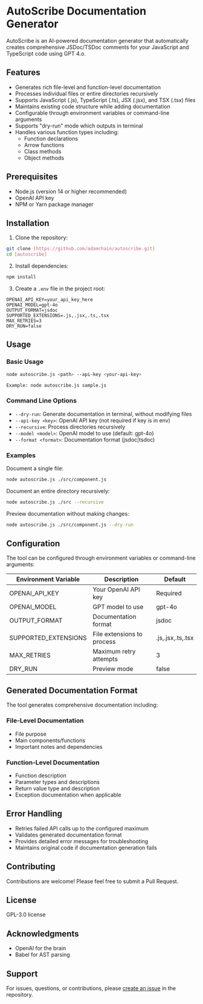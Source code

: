 # AutoScribe Documentation Generator

AutoScribe is an AI-powered documentation generator that automatically creates comprehensive JSDoc/TSDoc comments for your JavaScript and TypeScript code using GPT 4.o.

## Features

- Generates rich file-level and function-level documentation
- Processes individual files or entire directories recursively
- Supports JavaScript (.js), TypeScript (.ts), JSX (.jsx), and TSX (.tsx) files
- Maintains existing code structure while adding documentation
- Configurable through environment variables or command-line arguments
- Supports "dry-run" mode which outputs in terminal
- Handles various function types including:
  - Function declarations
  - Arrow functions
  - Class methods
  - Object methods

## Prerequisites

- Node.js (version 14 or higher recommended)
- OpenAI API key
- NPM or Yarn package manager

## Installation

1. Clone the repository:
```bash
git clone [https://github.com/adamchain/autoscribe.git]
cd [autoscribe]
```

2. Install dependencies:
```bash
npm install
```

3. Create a `.env` file in the project root:
```env
OPENAI_API_KEY=your_api_key_here
OPENAI_MODEL=gpt-4o
OUTPUT_FORMAT=jsdoc
SUPPORTED_EXTENSIONS=.js,.jsx,.ts,.tsx
MAX_RETRIES=3
DRY_RUN=false
```

## Usage

### Basic Usage

```bash
node autoscribe.js <path> --api-key <your-api-key>
```
```bash
Example: node autoscribe.js sample.js
```

### Command Line Options

- `--dry-run`: Generate documentation in terminal, without modifying files
- `--api-key <key>`: OpenAI API key (not required if key is in env)
- `--recursive`: Process directories recursively
- `--model <model>`: OpenAI model to use (default: gpt-4o)
- `--format <format>`: Documentation format (jsdoc|tsdoc)

### Examples

Document a single file:
```bash
node autoscribe.js ./src/component.js
```

Document an entire directory recursively:
```bash
node autoscribe.js ./src --recursive
```

Preview documentation without making changes:
```bash
node autoscribe.js ./src/component.js --dry-run
```

## Configuration

The tool can be configured through environment variables or command-line arguments:

| Environment Variable | Description | Default |
|---------------------|-------------|---------|
| OPENAI_API_KEY | Your OpenAI API key | Required |
| OPENAI_MODEL | GPT model to use | gpt-4o |
| OUTPUT_FORMAT | Documentation format | jsdoc |
| SUPPORTED_EXTENSIONS | File extensions to process | .js,.jsx,.ts,.tsx |
| MAX_RETRIES | Maximum retry attempts | 3 |
| DRY_RUN | Preview mode | false |

## Generated Documentation Format

The tool generates comprehensive documentation including:

### File-Level Documentation
- File purpose
- Main components/functions
- Important notes and dependencies

### Function-Level Documentation
- Function description
- Parameter types and descriptions
- Return value type and description
- Exception documentation when applicable

## Error Handling

- Retries failed API calls up to the configured maximum
- Validates generated documentation format
- Provides detailed error messages for troubleshooting
- Maintains original code if documentation generation fails

## Contributing

Contributions are welcome! Please feel free to submit a Pull Request.

## License

GPL-3.0 license

## Acknowledgments

- OpenAI for the brain
- Babel for AST parsing 

## Support

For issues, questions, or contributions, please [create an issue](your-repo-issues-url) in the repository.
